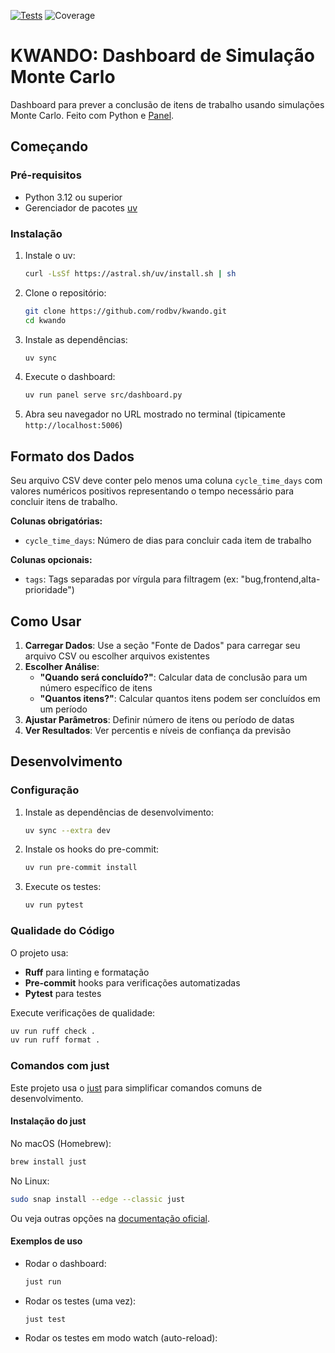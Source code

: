 [![Tests](https://github.com/rodbv/kwando/actions/workflows/test.yml/badge.svg)](https://github.com/rodbv/kwando/actions/workflows/test.yml)
![Coverage](https://img.shields.io/badge/coverage-97%25-green)

# KWANDO: Dashboard de Simulação Monte Carlo

Dashboard para prever a conclusão de itens de trabalho usando simulações Monte Carlo. Feito com Python e [Panel](https://panel.holoviz.org/).

## Começando

### Pré-requisitos

- Python 3.12 ou superior
- Gerenciador de pacotes [uv](https://docs.astral.sh/uv/getting-started/installation/)

### Instalação

1. Instale o uv:
   ```sh
   curl -LsSf https://astral.sh/uv/install.sh | sh
   ```

2. Clone o repositório:
   ```sh
   git clone https://github.com/rodbv/kwando.git
   cd kwando
   ```

3. Instale as dependências:
   ```sh
   uv sync
   ```

4. Execute o dashboard:
   ```sh
   uv run panel serve src/dashboard.py
   ```

5. Abra seu navegador no URL mostrado no terminal (tipicamente `http://localhost:5006`)

## Formato dos Dados

Seu arquivo CSV deve conter pelo menos uma coluna `cycle_time_days` com valores numéricos positivos representando o tempo necessário para concluir itens de trabalho.

**Colunas obrigatórias:**
- `cycle_time_days`: Número de dias para concluir cada item de trabalho

**Colunas opcionais:**
- `tags`: Tags separadas por vírgula para filtragem (ex: "bug,frontend,alta-prioridade")

## Como Usar

1. **Carregar Dados**: Use a seção "Fonte de Dados" para carregar seu arquivo CSV ou escolher arquivos existentes
2. **Escolher Análise**:
   - **"Quando será concluído?"**: Calcular data de conclusão para um número específico de itens
   - **"Quantos itens?"**: Calcular quantos itens podem ser concluídos em um período
3. **Ajustar Parâmetros**: Definir número de itens ou período de datas
4. **Ver Resultados**: Ver percentis e níveis de confiança da previsão

## Desenvolvimento

### Configuração

1. Instale as dependências de desenvolvimento:
   ```sh
   uv sync --extra dev
   ```

2. Instale os hooks do pre-commit:
   ```sh
   uv run pre-commit install
   ```

3. Execute os testes:
   ```sh
   uv run pytest
   ```

### Qualidade do Código

O projeto usa:
- **Ruff** para linting e formatação
- **Pre-commit** hooks para verificações automatizadas
- **Pytest** para testes

Execute verificações de qualidade:
```sh
uv run ruff check .
uv run ruff format .
```

### Comandos com just

Este projeto usa o [just](https://github.com/casey/just) para simplificar comandos comuns de desenvolvimento.

#### Instalação do just

No macOS (Homebrew):
```sh
brew install just
```
No Linux:
```sh
sudo snap install --edge --classic just
```
Ou veja outras opções na [documentação oficial](https://github.com/casey/just#installation).

#### Exemplos de uso

- Rodar o dashboard:
  ```sh
  just run
  ```
- Rodar os testes (uma vez):
  ```sh
  just test
  ```
- Rodar os testes em modo watch (auto-reload):
  ```
